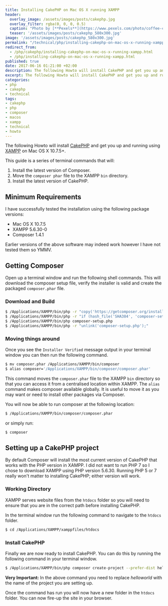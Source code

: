 ```yaml
---
title: Installing CakePHP on Mac OS X running XAMPP
header:
  overlay_image: /assets/images/posts/cakephp.jpg
  overlay_filter: rgba(0, 0, 0, 0.5)
  caption: "Photo by [**Pexels**](https://www.pexels.com/photo/coffee-cup-mug-apple-4159/)"
  teaser: '/assets/images/posts/cakephp_580x300.jpg'
image: '/assets/images/posts/cakephp_580x300.jpg'
permalink: "/technical/php/installing-cakephp-on-mac-os-x-running-xampp.html"
redirect_from:
  - /php/cakephp/installing-cakephp-on-mac-os-x-running-xampp.html
  - /php/installing-cakephp-on-mac-os-x-running-xampp.html
published: true
date: 2017-06-16 01:21:00 +02:00
description: The following Howto will install CakePHP and get you up and running using XAMPP on Mac OS X 10.7.5+.
excerpt: The following Howto will install CakePHP and get you up and running using XAMPP on Mac OS X 10.7.5+.
categories:
- php
- cakephp
- technical
tags:
- cakephp
- php
- composer
- macos
- xampp
- technical
- howto
---
```

The following Howto will install [CakePHP](http://cakephp.com) and get you up and running using [XAMPP](http:///xampp.com) on Mac OS X 10.7.5+.

This guide is a series of terminal commands that will:

 1. Install the latest version of Composer.
 2. Move the `composer phar` file to the XAMPP `bin` directory.
 3. Install the latest version of CakePHP.

## Minimum Requirements
I have successfully tested the installation using the following package versions:

* Mac OS X 10.7.5
* XAMPP 5.6.30-0
* Composer 1.4.1

Earlier versions of the above software may indeed work however I have not tested them so YMMV.

## Getting Composer
Open up a terminal window and run the following shell commands. This will download the composer setup file, verify the installer is valid and create the packaged `composer.phar` file.

### Download and Build
```bash
$ /Applications/XAMPP/bin/php -r "copy('https://getcomposer.org/installer', 'composer-setup.php');"
$ /Applications/XAMPP/bin/php -r "if (hash_file('SHA384', 'composer-setup.php') === '669656bab3166a7aff8a7506b8cb2d1c292f042046c5a994c43155c0be6190fa0355160742ab2e1c88d40d5be660b410') { echo 'Installer verified'; } else { echo 'Installer corrupt'; unlink('composer-setup.php'); } echo PHP_EOL;"
$ /Applications/XAMPP/bin/php composer-setup.php
$ /Applications/XAMPP/bin/php -r "unlink('composer-setup.php');"
```

### Moving things around
Once you see the `Installer Verified` message output in your terminal window you can then run the following command.
```bash
$ mv composer.phar /Applications/XAMPP/bin/composer
$ alias composer='/Applications/XAMPP/bin/composer/composer.phar'
```
This command moves the `composer.phar` file to the XAMPP `bin` directory so that you can access it from a centralised location within XAMPP. The `alias` command makes composer available globally. It is useful to move it as you may want or need to install other packages via Composer.

You will now be able to run composer at the following location:
```bash
$ /Applications/XAMPP/bin/composer/composer.phar
```
or simply run:
```bash
$ composer
```

## Setting up a CakePHP project
By default Composer will install the most current version of CakePHP that works with the PHP version in XAMPP. I did not want to run PHP 7 so I chose to download XAMPP using PHP version 5.6.30. Running PHP 5 or 7 really won't matter to installing CakePHP; either version will work.

### Working Directory
XAMPP serves website files from the `htdocs` folder so you will need to ensure that you are in the correct path before installing CakePHP.

In the terminal window run the following command to navigate to the `htdocs` folder.
```bash
$ cd /Applications/XAMPP/xamppfiles/htdocs
```

### Install CakePHP
Finally we are now ready to install CakePHP. You can do this by running the following command in your terminal window.
```bash
$ /Applications/XAMPP/bin/php composer create-project --prefer-dist helloworld/app helloworld
```
**Very Important:** In the above command you need to replace *helloworld* with the name of the project you are setting up.

Once the command has run you will now have a new folder in the `htdocs` folder. You can now fire-up the site in your browser.
